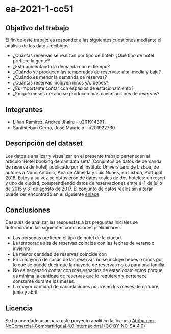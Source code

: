 # ea-2021-1-cc51
## Objetivo del trabajo
El fin de este trabajo es responder a las siguientes cuestiones mediante el análisis de los datos recibidos:

* ¿Cuántas reservas se realizan por tipo de hotel? ¿Qué tipo de hotel prefiere la gente?
* ¿Está aumentando la demanda con el tiempo?
* ¿Cuándo se producen las temporadas de reservas: alta, media y baja? 
* ¿Cuándo es menor la demanda de reservas?
* ¿Cuántas reservas incluyen niños y/o bebes? 
* ¿Es importante contar con espacios de estacionamiento? 
* ¿En qué meses del año se producen más cancelaciones de reservas?

## Integrantes
* Liñan Ramirez, Andree Jhaire - u201914391
* Santisteban Cerna, José Mauricio - u201922760

## Descripción del dataset
Los datos a analizar y visualizar en el presente trabajo pertenecen al artículo ‘Hotel booking deman data sets’ [Conjuntos de datos de demanda de reserva de hotel] publicado por el Instituto Universitario de Lisboa, de autores a Nuno Antonio, Ana de Almeida y Luis Nunes, en Lisboa, Portugal 2018. Estos a su vez se obtuvieron de datos reales de dos hoteles: un resort y uno de ciudad, comprendiendo datos de reservaciones entre el 1 de julio de 2015 y 31 de agosto de 2017. El conjunto de datos reales sin alterar puede ser encontrado en el siguiente [enlace](https://doi.org/10.1016/j.dib.2018.11.126) 
## Conclusiones
Después de analizar las respuestas a las preguntas iniciales se determinaron las siguientes conclusiones preliminares:
* Las personas prefieren el tipo de hotel de la ciudad.
* La temporada alta de reservas coincide con las fechas de verano o invierno
* La menor cantidad de reservas coincide con
* En la mayoría de casos de las reservas no se incluye bebes o niños por lo que se puede decir que la mayoría de reservas no es para una familia.
* No es necesario contar con más espacios de estacionamientos porque es mínima la cantidad de reservas que lo requieren y pertenece constante durante los meses.
* La mayor cantidad de cancelaciones ocurre en los meses de octubre, junio y abril. 

## Licencia
Se ha acordado usar para este proyecto analítico la licencia [Atribución-NoComercial-CompartirIgual 4.0 Internacional (CC BY-NC-SA 4.0)](https://creativecommons.org/licenses/by-nc-sa/4.0/deed.es)
